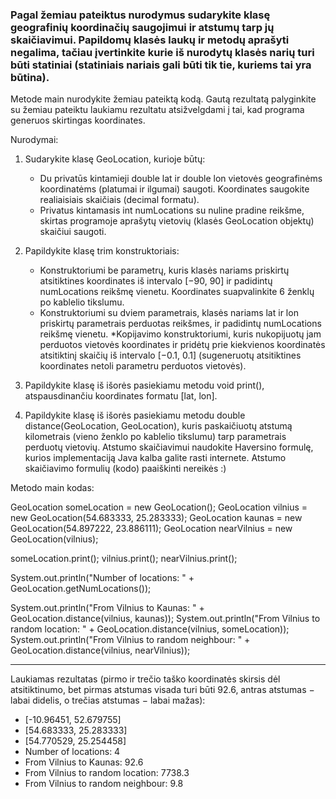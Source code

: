 

### Pagal žemiau pateiktus nurodymus sudarykite klasę geografinių koordinačių saugojimui ir atstumų tarp jų skaičiavimui. Papildomų klasės laukų ir metodų aprašyti negalima, tačiau įvertinkite kurie iš nurodytų klasės narių turi būti statiniai (statiniais nariais gali būti tik tie, kuriems tai yra būtina).

Metode main nurodykite žemiau pateiktą kodą. Gautą rezultatą palyginkite su žemiau pateiktu laukiamu rezultatu atsižvelgdami į tai, kad programa generuos skirtingas koordinates.

Nurodymai:

1. Sudarykite klasę GeoLocation, kurioje būtų:
    * Du privatūs kintamieji double lat ir double lon vietovės geografinėms koordinatėms (platumai ir ilgumai) saugoti. Koordinates saugokite realiaisiais skaičiais (decimal formatu).
    * Privatus kintamasis int numLocations su nuline pradine reikšme, skirtas programoje aprašytų vietovių (klasės GeoLocation objektų) skaičiui saugoti.

2. Papildykite klasę trim konstruktoriais:
    * Konstruktoriumi be parametrų, kuris klasės nariams priskirtų atsitiktines koordinates iš intervalo [−90, 90] ir padidintų numLocations reikšmę vienetu. Koordinates suapvalinkite 6 ženklų po kablelio tikslumu.
    * Konstruktoriumi su dviem parametrais, klasės nariams lat ir lon priskirtų parametrais perduotas reikšmes, ir padidintų numLocations reikšmę vienetu.
      *Kopijavimo konstruktoriumi, kuris nukopijuotų jam perduotos vietovės koordinates ir pridėtų prie kiekvienos koordinatės atsitiktinį skaičių iš intervalo [−0.1, 0.1] (sugeneruotų atsitiktines koordinates netoli parametru perduotos vietovės).

3. Papildykite klasę iš išorės pasiekiamu metodu void print(), atspausdinančiu koordinates formatu [lat, lon].

4. Papildykite klasę iš išorės pasiekiamu metodu double distance(GeoLocation, GeoLocation), kuris paskaičiuotų atstumą kilometrais (vieno ženklo po kablelio tikslumu) tarp parametrais perduotų vietovių. Atstumo skaičiavimui naudokite Haversino formulę, kurios implementaciją Java kalba galite rasti internete. Atstumo skaičiavimo formulių (kodo) paaiškinti nereikės :)

Metodo main kodas:

GeoLocation someLocation = new GeoLocation();
GeoLocation vilnius = new GeoLocation(54.683333, 25.283333);
GeoLocation kaunas = new GeoLocation(54.897222, 23.886111);
GeoLocation nearVilnius = new GeoLocation(vilnius);

someLocation.print();
vilnius.print();
nearVilnius.print();

System.out.println("Number of locations: " + GeoLocation.getNumLocations());

System.out.println("From Vilnius to Kaunas: " + GeoLocation.distance(vilnius, kaunas));
System.out.println("From Vilnius to random location: " + GeoLocation.distance(vilnius, someLocation));
System.out.println("From Vilnius to random neighbour: " + GeoLocation.distance(vilnius, nearVilnius));

-----------------------------------------------

Laukiamas rezultatas (pirmo ir trečio taško koordinatės skirsis dėl atsitiktinumo, bet pirmas atstumas visada turi būti 92.6, antras atstumas − labai didelis, o trečias atstumas − labai mažas):

* [-10.96451, 52.679755]
* [54.683333, 25.283333]
* [54.770529, 25.254458]
* Number of locations: 4
* From Vilnius to Kaunas: 92.6
* From Vilnius to random location: 7738.3
* From Vilnius to random neighbour: 9.8